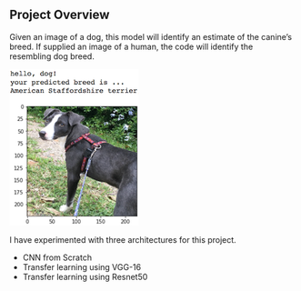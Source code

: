 [//]: # "Image References"

[image1]: ./images/sample_dog_output.png "Sample Output"
[image2]: ./images/vgg16_model.png "VGG-16 Model Keras Layers"
[image3]: ./images/vgg16_model_draw.png "VGG16 Model Figure"


## Project Overview

Given an image of a dog, this model will identify an estimate of the canine’s breed.  If supplied an image of a human, the code will identify the resembling dog breed.  

![Sample Output][image1]

I have experimented with three architectures for this project.

- CNN from Scratch
- Transfer learning using VGG-16
- Transfer learning using Resnet50
